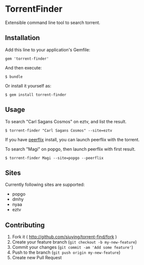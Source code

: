 # TorrentFinder

Extensible command line tool to search torrent.

## Installation

Add this line to your application's Gemfile:

    gem 'torrent-finder'

And then execute:

    $ bundle

Or install it yourself as:

    $ gem install torrent-finder

## Usage

To search "Carl Sagans Cosmos" on eztv, and list the result.

```
$ torrent-finder "Carl Sagans Cosmos" --site=eztv
```


If you have [peerflix](https://github.com/mafintosh/peerflix) install, you can launch peerflix with the torrent. 

To search "Magi" on popgo, then launch peerflix with first result.

```
$ torrent-finder Magi --site=popgo --peerflix
```

## Sites

Currently following sites are supported:

- popgo
- dmhy
- nyaa
- eztv

## Contributing

1. Fork it ( http://github.com/siuying/torrent-find/fork )
2. Create your feature branch (`git checkout -b my-new-feature`)
3. Commit your changes (`git commit -am 'Add some feature'`)
4. Push to the branch (`git push origin my-new-feature`)
5. Create new Pull Request
